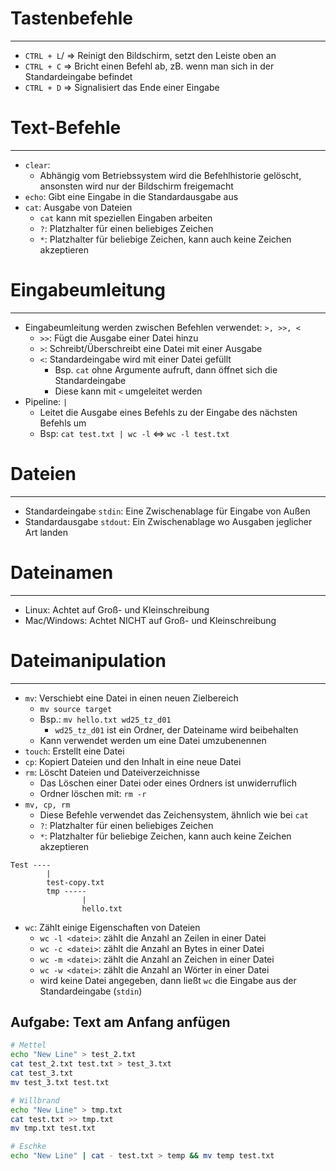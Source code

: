 # Tastenbefehle
---
- `CTRL + L`/ => Reinigt den Bildschirm, setzt den Leiste oben an
- `CTRL + C` => Bricht einen Befehl ab, zB. wenn man sich in der Standardeingabe befindet
- `CTRL + D` => Signalisiert das Ende einer Eingabe

# Text-Befehle
---
- `clear`: 
	- Abhängig vom Betriebssystem wird die Befehlhistorie gelöscht, ansonsten wird nur der Bildschirm freigemacht
- `echo`: Gibt eine Eingabe in die Standardausgabe aus
- `cat`: Ausgabe von Dateien
	- `cat` kann mit speziellen Eingaben arbeiten
	- `?`: Platzhalter für einen beliebiges Zeichen
	- `*`: Platzhalter für beliebige Zeichen, kann auch keine Zeichen akzeptieren

# Eingabeumleitung
---
- Eingabeumleitung werden zwischen Befehlen verwendet: `>, >>, <`
	- `>>`: Fügt die Ausgabe einer Datei hinzu
	- `>`: Schreibt/Überschreibt eine Datei mit einer Ausgabe
	- `<`: Standardeingabe wird mit einer Datei gefüllt
		- Bsp. `cat` ohne Argumente aufruft, dann öffnet sich die Standardeingabe
		- Diese kann mit `<` umgeleitet werden
- Pipeline: `|`
	- Leitet die Ausgabe eines Befehls zu der Eingabe des nächsten Befehls um
	- Bsp: `cat test.txt | wc -l` <=> `wc -l test.txt`

# Dateien
---
- Standardeingabe `stdin`: Eine Zwischenablage für Eingabe von Außen
- Standardausgabe `stdout`: Ein Zwischenablage wo Ausgaben jeglicher Art landen
# Dateinamen
---
- Linux: Achtet auf Groß- und Kleinschreibung
- Mac/Windows: Achtet NICHT auf Groß- und Kleinschreibung

# Dateimanipulation
---
- `mv`: Verschiebt eine Datei in einen neuen Zielbereich
	- `mv source target`
	- Bsp.: `mv hello.txt wd25_tz_d01`
		- `wd25_tz_d01` ist ein Ordner, der Dateiname wird beibehalten
	- Kann verwendet werden um eine Datei umzubenennen
- `touch`: Erstellt eine Datei
- `cp`: Kopiert Dateien und den Inhalt in eine neue Datei
- `rm`: Löscht Dateien und Dateiverzeichnisse
	- Das Löschen einer Datei oder eines Ordners ist unwiderruflich
	- Ordner löschen mit: `rm -r` 
- `mv, cp, rm`
	- Diese Befehle verwendet das Zeichensystem, ähnlich wie bei `cat`
	- `?`: Platzhalter für einen beliebiges Zeichen
	- `*`: Platzhalter für beliebige Zeichen, kann auch keine Zeichen akzeptieren
```
Test ----
		|
		test-copy.txt
		tmp -----
				|
				hello.txt
```

- `wc`: Zählt einige Eigenschaften von Dateien
	- `wc -l <datei>`: zählt die Anzahl an Zeilen in einer Datei
	- `wc -c <datei>`: zählt die Anzahl an Bytes in einer Datei
	- `wc -m <datei>`: zählt die Anzahl an Zeichen in einer Datei
	- `wc -w <datei>`: zählt die Anzahl an Wörter in einer Datei
	- wird keine Datei angegeben, dann ließt `wc` die Eingabe aus der Standardeingabe (`stdin`)

## Aufgabe: Text am Anfang anfügen

```bash
# Mettel
echo "New Line" > test_2.txt
cat test_2.txt test.txt > test_3.txt
cat test_3.txt
mv test_3.txt test.txt
```

```bash
# Willbrand
echo "New Line" > tmp.txt
cat test.txt >> tmp.txt
mv tmp.txt test.txt
```

```bash
# Eschke
echo "New Line" | cat - test.txt > temp && mv temp test.txt
```
